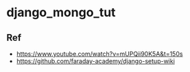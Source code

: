 # django_mongo_tut

## Ref
- https://www.youtube.com/watch?v=mUPQii90K5A&t=150s
- https://github.com/faraday-academy/django-setup-wiki
